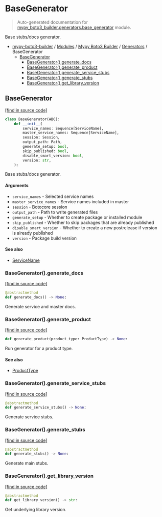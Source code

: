 # BaseGenerator

> Auto-generated documentation for [mypy_boto3_builder.generators.base_generator](https://github.com/youtype/mypy_boto3_builder/blob/main/mypy_boto3_builder/generators/base_generator.py) module.

Base stubs/docs generator.

- [mypy-boto3-builder](../../README.md#mypy_boto3_builder) / [Modules](../../MODULES.md#mypy-boto3-builder-modules) / [Mypy Boto3 Builder](../index.md#mypy-boto3-builder) / [Generators](index.md#generators) / BaseGenerator
    - [BaseGenerator](#basegenerator)
        - [BaseGenerator().generate_docs](#basegeneratorgenerate_docs)
        - [BaseGenerator().generate_product](#basegeneratorgenerate_product)
        - [BaseGenerator().generate_service_stubs](#basegeneratorgenerate_service_stubs)
        - [BaseGenerator().generate_stubs](#basegeneratorgenerate_stubs)
        - [BaseGenerator().get_library_version](#basegeneratorget_library_version)

## BaseGenerator

[[find in source code]](https://github.com/youtype/mypy_boto3_builder/blob/main/mypy_boto3_builder/generators/base_generator.py#L22)

```python
class BaseGenerator(ABC):
    def __init__(
        service_names: Sequence[ServiceName],
        master_service_names: Sequence[ServiceName],
        session: Session,
        output_path: Path,
        generate_setup: bool,
        skip_published: bool,
        disable_smart_version: bool,
        version: str,
    ):
```

Base stubs/docs generator.

#### Arguments

- `service_names` - Selected service names
- `master_service_names` - Service names included in master
- `session` - Botocore session
- `output_path` - Path to write generated files
- `generate_setup` - Whether to create package or installed module
- `skip_published` - Whether to skip packages that are already published
- `disable_smart_version` - Whether to create a new postrelease if version is already published
- `version` - Package build version

#### See also

- [ServiceName](../service_name.md#servicename)

### BaseGenerator().generate_docs

[[find in source code]](https://github.com/youtype/mypy_boto3_builder/blob/main/mypy_boto3_builder/generators/base_generator.py#L98)

```python
@abstractmethod
def generate_docs() -> None:
```

Generate service and master docs.

### BaseGenerator().generate_product

[[find in source code]](https://github.com/youtype/mypy_boto3_builder/blob/main/mypy_boto3_builder/generators/base_generator.py#L104)

```python
def generate_product(product_type: ProductType) -> None:
```

Run generator for a product type.

#### See also

- [ProductType](../constants.md#producttype)

### BaseGenerator().generate_service_stubs

[[find in source code]](https://github.com/youtype/mypy_boto3_builder/blob/main/mypy_boto3_builder/generators/base_generator.py#L91)

```python
@abstractmethod
def generate_service_stubs() -> None:
```

Generate service stubs.

### BaseGenerator().generate_stubs

[[find in source code]](https://github.com/youtype/mypy_boto3_builder/blob/main/mypy_boto3_builder/generators/base_generator.py#L84)

```python
@abstractmethod
def generate_stubs() -> None:
```

Generate main stubs.

### BaseGenerator().get_library_version

[[find in source code]](https://github.com/youtype/mypy_boto3_builder/blob/main/mypy_boto3_builder/generators/base_generator.py#L59)

```python
@abstractmethod
def get_library_version() -> str:
```

Get underlying library version.

